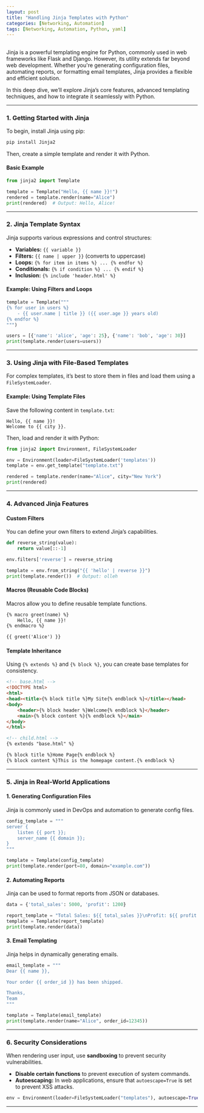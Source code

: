 ```yaml
---
layout: post
title: "Handling Jinja Templates with Python"
categories: [Networking, Automation]
tags: [Networking, Automation, Python, yaml]
---
```


## 

Jinja is a powerful templating engine for Python, commonly used in web frameworks like Flask and Django. However, its utility extends far beyond web development. Whether you're generating configuration files, automating reports, or formatting email templates, Jinja provides a flexible and efficient solution.

In this deep dive, we’ll explore Jinja’s core features, advanced templating techniques, and how to integrate it seamlessly with Python.

---

### **1. Getting Started with Jinja**
To begin, install Jinja using pip:

```bash
pip install Jinja2
```

Then, create a simple template and render it with Python.

#### **Basic Example**
```python
from jinja2 import Template

template = Template("Hello, {{ name }}!")
rendered = template.render(name="Alice")
print(rendered)  # Output: Hello, Alice!
```

---

### **2. Jinja Template Syntax**
Jinja supports various expressions and control structures:

- **Variables:** `{{ variable }}`
- **Filters:** `{{ name | upper }}` (converts to uppercase)
- **Loops:** `{% for item in items %} ... {% endfor %}`
- **Conditionals:** `{% if condition %} ... {% endif %}`
- **Inclusion:** `{% include 'header.html' %}`

#### **Example: Using Filters and Loops**
```python
template = Template("""
{% for user in users %}
    - {{ user.name | title }} ({{ user.age }} years old)
{% endfor %}
""")

users = [{'name': 'alice', 'age': 25}, {'name': 'bob', 'age': 30}]
print(template.render(users=users))
```

---

### **3. Using Jinja with File-Based Templates**
For complex templates, it’s best to store them in files and load them using a `FileSystemLoader`.

#### **Example: Using Template Files**
Save the following content in `template.txt`:

```
Hello, {{ name }}! 
Welcome to {{ city }}.
```

Then, load and render it with Python:

```python
from jinja2 import Environment, FileSystemLoader

env = Environment(loader=FileSystemLoader('templates'))
template = env.get_template("template.txt")

rendered = template.render(name="Alice", city="New York")
print(rendered)
```

---

### **4. Advanced Jinja Features**
#### **Custom Filters**
You can define your own filters to extend Jinja’s capabilities.

```python
def reverse_string(value):
    return value[::-1]

env.filters['reverse'] = reverse_string

template = env.from_string("{{ 'hello' | reverse }}")
print(template.render())  # Output: olleh
```

#### **Macros (Reusable Code Blocks)**
Macros allow you to define reusable template functions.

```html
{% macro greet(name) %}
    Hello, {{ name }}!
{% endmacro %}

{{ greet('Alice') }}
```

#### **Template Inheritance**
Using `{% extends %}` and `{% block %}`, you can create base templates for consistency.

```html
<!-- base.html -->
<!DOCTYPE html>
<html>
<head><title>{% block title %}My Site{% endblock %}</title></head>
<body>
    <header>{% block header %}Welcome{% endblock %}</header>
    <main>{% block content %}{% endblock %}</main>
</body>
</html>
```

```html
<!-- child.html -->
{% extends "base.html" %}

{% block title %}Home Page{% endblock %}
{% block content %}This is the homepage content.{% endblock %}
```

---

### **5. Jinja in Real-World Applications**
#### **1. Generating Configuration Files**
Jinja is commonly used in DevOps and automation to generate config files.

```python
config_template = """
server {
    listen {{ port }};
    server_name {{ domain }};
}
"""

template = Template(config_template)
print(template.render(port=80, domain="example.com"))
```

#### **2. Automating Reports**
Jinja can be used to format reports from JSON or databases.

```python
data = {'total_sales': 5000, 'profit': 1200}

report_template = "Total Sales: ${{ total_sales }}\nProfit: ${{ profit }}"
template = Template(report_template)
print(template.render(data))
```

#### **3. Email Templating**
Jinja helps in dynamically generating emails.

```python
email_template = """
Dear {{ name }},

Your order {{ order_id }} has been shipped.

Thanks,
Team
"""

template = Template(email_template)
print(template.render(name="Alice", order_id=12345))
```

---

### **6. Security Considerations**
When rendering user input, use **sandboxing** to prevent security vulnerabilities.

- **Disable certain functions** to prevent execution of system commands.
- **Autoescaping:** In web applications, ensure that `autoescape=True` is set to prevent XSS attacks.

```python
env = Environment(loader=FileSystemLoader("templates"), autoescape=True)
```

---